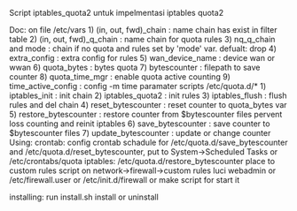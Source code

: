 Script iptables_quota2 untuk impelmentasi iptables quota2

Doc:
    on file /etc/vars
        1) (in, out, fwd)_chain : name chain has exist in filter table
        2) (in, out, fwd)_q_chain : name chain for quota rules
        3) nq_q_chain and mode : chain if no quota and rules set by 'mode' var. defualt: drop
        4) extra_config : extra config for rules
        5) wan_device_name : device wan or wwan
        6) quota_bytes : bytes quota
        7) bytescounter : filepath to save counter 
        8) quota_time_mgr : enable quota active counting
        9) time_active_config : config -m time paramater 
    scripts /etc/quota.d/*
        1) iptables_init : init chain
        2) iptables_quota2 : init rules
        3) iptables_flush : flush rules and del chain
        4) reset_bytescounter : reset counter to quota_bytes var
        5) restore_bytescounter : restore counter from $bytescounter files pervent loss counting and reinit iptables
        6) save_bytescounter  : save counter to $bytescounter files
        7) update_bytescounter : update or change counter 
    Using:
        crontab:
            config crontab schadule for /etc/quota.d/save_bytescounter and /etc/quota.d/reset_bytescounter, put to System->Scheduled Tasks or /etc/crontabs/quota
        iptables:
            /etc/quota.d/restore_bytescounter place to custom rules script on network->firewall->custom rules luci webadmin or /etc/firewall.user or /etc/init.d/firewall or make script for start it 

installing:
    run install.sh install or uninstall 

        
